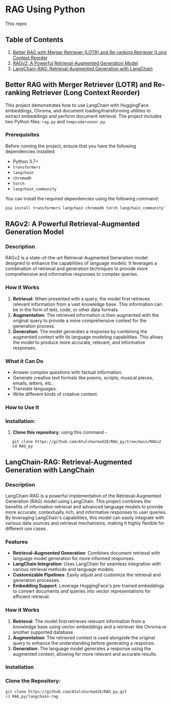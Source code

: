# RAG Using Python 
This repro
## Table of Contents
1. [Better RAG with Merger Retriever (LOTR) and Re-ranking Retriever (Long Context Reorder](#Better-RAG-with-Merger-Retriever-(LOTR)-and-Re-ranking-Retriever-(Long-Context-Reorder))
2. [RAGv2: A Powerful Retrieval-Augmented Generation Model](#RAGv2:-A-Powerful-Retrieval-Augmented-Generation-Model)
3. [LangChain-RAG: Retrieval-Augmented Generation with LangChain](#LangChain-RAG:Retrieval-Augmented-Generation-with-LangChain)

   
## Better RAG with Merger Retriever (LOTR) and Re-ranking Retriever (Long Context Reorder)
This project demonstrates how to use LangChain with HuggingFace embeddings, Chroma, and document loading/transforming utilities to extract embeddings and perform document retrieval. The project includes two Python files: `rag.py` and `tempcoderunner.py`.

### Prerequisites

Before running the project, ensure that you have the following dependencies installed:

- Python 3.7+
- `transformers`
- `langchain`
- `chromadb`
- `torch`
- `langchain_community`

You can install the required dependencies using the following command:

```bash 
pip install transformers langchain chromadb torch langchain_community"
```
## RAGv2: A Powerful Retrieval-Augmented Generation Model

### Description

RAGv2 is a state-of-the-art Retrieval-Augmented Generation model designed to enhance the capabilities of language models. It leverages a combination of retrieval and generation techniques to provide more comprehensive and informative responses to complex queries.

### How it Works

1. **Retrieval**: When presented with a query, the model first retrieves relevant information from a vast knowledge base. This information can be in the form of text, code, or other data formats.
2. **Augmentation**: The retrieved information is then augmented with the original query to provide a more comprehensive context for the generation process.
3. **Generation**: The model generates a response by combining the augmented context with its language modeling capabilities. This allows the model to produce more accurate, relevant, and informative responses.

### What it Can Do

- Answer complex questions with factual information.
- Generate creative text formats like poems, scripts, musical pieces, emails, letters, etc.
- Translate languages.
- Write different kinds of creative content.

### How to Use It

### Installation:

1. **Clone this repository**:
using this command -
```
   git clone https://github.com/Atulsharma428/RAG_py/tree/main/RAGv2
   cd RAG_py
```



## LangChain-RAG: Retrieval-Augmented Generation with LangChain

### Description

LangChain-RAG is a powerful implementation of the Retrieval-Augmented Generation (RAG) model using LangChain. This project combines the benefits of information retrieval and advanced language models to provide more accurate, contextually rich, and informative responses to user queries. By leveraging LangChain's capabilities, this model can easily integrate with various data sources and retrieval mechanisms, making it highly flexible for different use cases.

### Features

- **Retrieval-Augmented Generation**: Combines document retrieval with language model generation for more informed responses.
- **LangChain Integration**: Uses LangChain for seamless integration with various retrieval methods and language models.
- **Customizable Pipelines**: Easily adjust and customize the retrieval and generation processes.
- **Embedding Support**: Leverage HuggingFace's pre-trained embeddings to convert documents and queries into vector representations for efficient retrieval.

### How it Works

1. **Retrieval**: The model first retrieves relevant information from a knowledge base using vector embeddings and a retriever like Chroma or another supported database.
2. **Augmentation**: The retrieved context is used alongside the original query to enhance the understanding before generating a response.
3. **Generation**: The language model generates a response using the augmented context, allowing for more relevant and accurate results.

### Installation

### Clone the Repository:

```bash
git clone https://github.com/Atulsharma428/RAG_py.git
cd RAG_py/langchain-rag
```
